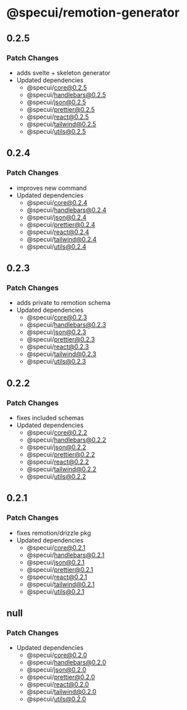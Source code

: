 # @specui/remotion-generator

## 0.2.5

### Patch Changes

- adds svelte + skeleton generator
- Updated dependencies
  - @specui/core@0.2.5
  - @specui/handlebars@0.2.5
  - @specui/json@0.2.5
  - @specui/prettier@0.2.5
  - @specui/react@0.2.5
  - @specui/tailwind@0.2.5
  - @specui/utils@0.2.5

## 0.2.4

### Patch Changes

- improves new command
- Updated dependencies
  - @specui/core@0.2.4
  - @specui/handlebars@0.2.4
  - @specui/json@0.2.4
  - @specui/prettier@0.2.4
  - @specui/react@0.2.4
  - @specui/tailwind@0.2.4
  - @specui/utils@0.2.4

## 0.2.3

### Patch Changes

- adds private to remotion schema
- Updated dependencies
  - @specui/core@0.2.3
  - @specui/handlebars@0.2.3
  - @specui/json@0.2.3
  - @specui/prettier@0.2.3
  - @specui/react@0.2.3
  - @specui/tailwind@0.2.3
  - @specui/utils@0.2.3

## 0.2.2

### Patch Changes

- fixes included schemas
- Updated dependencies
  - @specui/core@0.2.2
  - @specui/handlebars@0.2.2
  - @specui/json@0.2.2
  - @specui/prettier@0.2.2
  - @specui/react@0.2.2
  - @specui/tailwind@0.2.2
  - @specui/utils@0.2.2

## 0.2.1

### Patch Changes

- fixes remotion/drizzle pkg
- Updated dependencies
  - @specui/core@0.2.1
  - @specui/handlebars@0.2.1
  - @specui/json@0.2.1
  - @specui/prettier@0.2.1
  - @specui/react@0.2.1
  - @specui/tailwind@0.2.1
  - @specui/utils@0.2.1

## null

### Patch Changes

- Updated dependencies
  - @specui/core@0.2.0
  - @specui/handlebars@0.2.0
  - @specui/json@0.2.0
  - @specui/prettier@0.2.0
  - @specui/react@0.2.0
  - @specui/tailwind@0.2.0
  - @specui/utils@0.2.0
